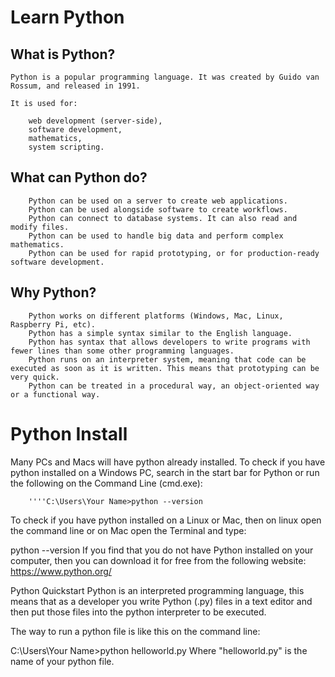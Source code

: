 
# Learn Python
##  What is Python?
    
    Python is a popular programming language. It was created by Guido van Rossum, and released in 1991.

    It is used for:

        web development (server-side),
        software development,
        mathematics,
        system scripting.
##  What can Python do?
        Python can be used on a server to create web applications.
        Python can be used alongside software to create workflows.
        Python can connect to database systems. It can also read and modify files.
        Python can be used to handle big data and perform complex mathematics.
        Python can be used for rapid prototyping, or for production-ready software development.
##  Why Python?
        Python works on different platforms (Windows, Mac, Linux, Raspberry Pi, etc).
        Python has a simple syntax similar to the English language.
        Python has syntax that allows developers to write programs with fewer lines than some other programming languages.
        Python runs on an interpreter system, meaning that code can be executed as soon as it is written. This means that prototyping can be very quick.
        Python can be treated in a procedural way, an object-oriented way or a functional way.

#   Python Install
    
Many PCs and Macs will have python already installed. To check if you have python installed on a Windows PC, search in the start bar for Python or run the following on the Command Line (cmd.exe):
    
        ''''C:\Users\Your Name>python --version
        
To check if you have python installed on a Linux or Mac, then on linux open the command line or on Mac open the Terminal and type:

python --version
If you find that you do not have Python installed on your computer, then you can download it for free from the following website: https://www.python.org/

Python Quickstart
Python is an interpreted programming language, this means that as a developer you write Python (.py) files in a text editor and then put those files into the python interpreter to be executed.

The way to run a python file is like this on the command line:

C:\Users\Your Name>python helloworld.py
Where "helloworld.py" is the name of your python file.